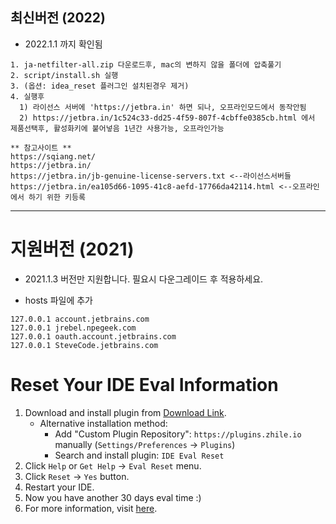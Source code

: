 ## 최신버전 (2022)
- 2022.1.1 까지 확인됨
```
1. ja-netfilter-all.zip 다운로드후, mac의 변하지 않을 폴더에 압축풀기
2. script/install.sh 실행
3. (옵션: idea_reset 플러그인 설치된경우 제거)
4. 실행후
  1) 라이선스 서버에 'https://jetbra.in' 하면 되나, 오프라인모드에서 동작안됨
  2) https://jetbra.in/1c524c33-dd25-4f59-807f-4cbffe0385cb.html 에서 제품선택후, 활성화키에 붙어넣음 1년간 사용가능, 오프라인가능

** 참고사이트 **
https://sqiang.net/
https://jetbra.in/
https://jetbra.in/jb-genuine-license-servers.txt <--라이선스서버들
https://jetbra.in/ea105d66-1095-41c8-aefd-17766da42114.html <--오프라인에서 하기 위한 키등록
```

-----------

# 지원버전 (2021)
- 2021.1.3 버전만 지원합니다. 필요시 다운그레이드 후 적용하세요.

- hosts 파일에 추가
``` 
127.0.0.1 account.jetbrains.com
127.0.0.1 jrebel.npegeek.com
127.0.0.1 oauth.account.jetbrains.com
127.0.0.1 SteveCode.jetbrains.com
```

# Reset Your IDE Eval Information

1. Download and install plugin from [Download Link](https://plugins.zhile.io/files/ide-eval-resetter-2.3.5-c80a1d.zip).
    * Alternative installation method: 
        * Add "Custom Plugin Repository": `https://plugins.zhile.io` manually (`Settings/Preferences` -> `Plugins`)
        * Search and install plugin: `IDE Eval Reset`
2. Click `Help` or `Get Help` -> `Eval Reset` menu.
3. Click `Reset` -> `Yes` button.
4. Restart your IDE.
5. Now you have another 30 days eval time :)
6. For more information, visit [here](https://zhile.io/2020/11/18/jetbrains-eval-reset-da33a93d.html).

